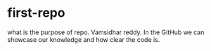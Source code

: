 # first-repo
what is the purpose of repo.
Vamsidhar reddy. In the GitHub we can showcase our knowledge and how clear the code is.
